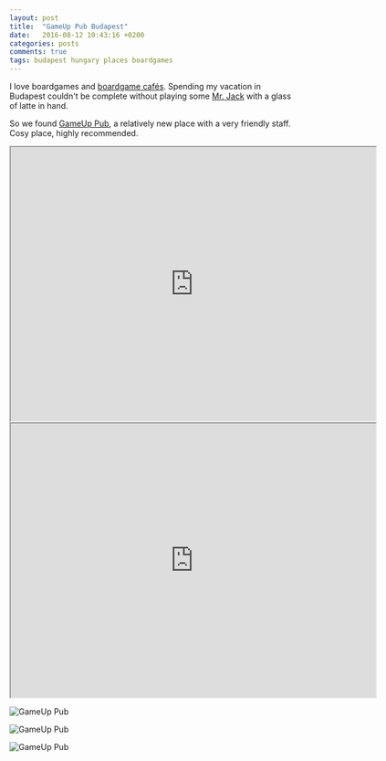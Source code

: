 ```yaml
---
layout: post
title:  "GameUp Pub Budapest"
date:   2016-08-12 10:43:16 +0200
categories: posts
comments: true
tags: budapest hungary places boardgames
---
```

I love boardgames and [boardgame cafés](http://gaboratorium.xyz/2015/06/10/the-best-cafe-in-copenhagen/). Spending my vacation in Budapest couldn't be complete without playing some [Mr. Jack](https://boardgamegeek.com/boardgame/55427/mr-jack-new-york) with a glass of latte in hand.

So we found [GameUp Pub](http://gameup.hu/), a relatively new place with a very friendly staff. Cosy place, highly recommended.

<iframe src="https://drive.google.com/file/d/0B4vZ8mV5VTD9X2dUUWM0SWRLWHc/preview" width="640" height="480"></iframe>

<iframe src="https://drive.google.com/file/d/0B4vZ8mV5VTD9Uy0xVnl3TWI2aFU/preview" width="640" height="480"></iframe>



![GameUp Pub](https://lh4.googleusercontent.com/-FSc3N5moOhrEXL2H5pZP518TBMw2w3pMfs4nr1dGAsf7TTKk2gyGaFWISZZtnxt5W_TvKnwRMEWqn4=w1920-h969-rw "GameUp Pub")

![GameUp Pub](https://lh5.googleusercontent.com/wQ7UrN2PJ3ZOB8pKNZgBoWU29qYWmFFFQUKidWyO6DRPURBDAQGLPGC2QTzUeqPvzs5y73FTLoqhCOw=w1920-h969-rw "GameUp Pub")

![GameUp Pub](https://lh4.googleusercontent.com/kDm2vmez0FdVm8GG1BD-NF5Kk5ZvQdptXkiUWx5bBykatCbemunmT_X1KGmKOCoJ05QWKmvtCi5qzQw=w1920-h969-rw "GameUp Pub")
